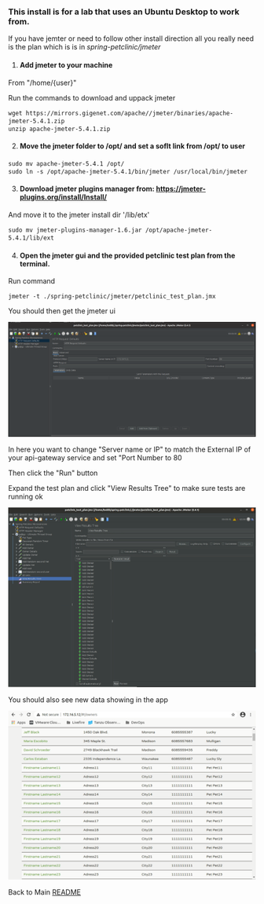 ### This install is for a lab that uses an Ubuntu Desktop to work from. 
If you have jemter or need to follow other install direction all you really need is the plan which is is in *spring-petclinic/jmeter* 

1. #### Add jmeter to your machine ####

From "/home/{user}"

Run the commands to download and uppack jmeter

```
wget https://mirrors.gigenet.com/apache//jmeter/binaries/apache-jmeter-5.4.1.zip
unzip apache-jmeter-5.4.1.zip
```

2. #### Move the jmeter folder to /opt/ and set a soflt link from /opt/ to user ####

```
sudo mv apache-jmeter-5.4.1 /opt/
sudo ln -s /opt/apache-jmeter-5.4.1/bin/jmeter /usr/local/bin/jmeter
```
3. #### Download jmeter plugins manager from: https://jmeter-plugins.org/install/Install/

 And move it to the jmeter install dir '/lib/etx'

```
sudo mv jmeter-plugins-manager-1.6.jar /opt/apache-jmeter-5.4.1/lib/ext
```

4. #### Open the jmeter gui and the provided petclinic test plan from the terminal. ####


Run command

```
jmeter -t ./spring-petclinic/jmeter/petclinic_test_plan.jmx
```

You should then get the jmeter ui

![jmeter gui](../readme-png/jmeter.gui.1.png)


In here you want to change "Server name or IP" to match the External IP of your api-gateway service and set "Port Number to 80

Then click the "Run" button

Expand the test plan and click "View Results Tree" to make sure tests are running ok

![jmeter gui two](../readme-png/jmeter.gui.2.png)

You should also see new data showing in the app

![petclinic data](../readme-png/petclinic.data.png)

Back to Main [README](../README.md)